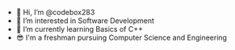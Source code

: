 - 👋 Hi, I’m @codebox283
- 👀 I’m interested in Software Development
- 🌱 I’m currently learning Basics of C++
- 😎 I'm a freshman pursuing Computer Science and Engineering
